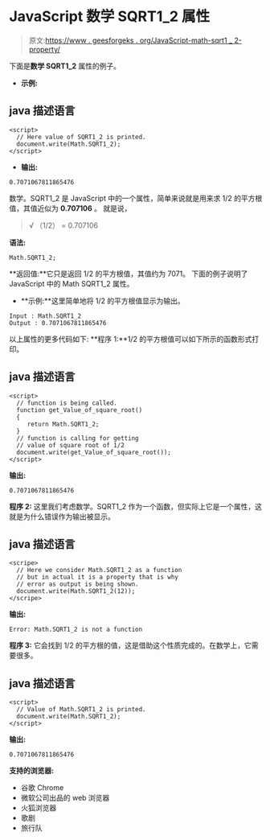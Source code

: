 # JavaScript 数学 SQRT1_2 属性

> 原文:[https://www . geesforgeks . org/JavaScript-math-sqrt1 _ 2-property/](https://www.geeksforgeeks.org/javascript-math-sqrt1_2-property/)

下面是**数学 SQRT1_2** 属性的例子。

*   **示例:**

## java 描述语言

```
<script>
  // Here value of SQRT1_2 is printed.
  document.write(Math.SQRT1_2);
</script>
```

*   **输出:**

```
0.7071067811865476
```

数学。SQRT1_2 是 JavaScript 中的一个属性，简单来说就是用来求 1/2 的平方根值，其值近似为 **0.707106** 。
就是说，

> √ （1/2） = 0.707106

**语法:**

```
Math.SQRT1_2;
```

**返回值:**它只是返回 1/2 的平方根值，其值约为 7071。
下面的例子说明了 JavaScript 中的 Math SQRT1_2 属性。

*   **示例:**这里简单地将 1/2 的平方根值显示为输出。

```
Input : Math.SQRT1_2
Output : 0.7071067811865476
```

以上属性的更多代码如下:
**程序 1:**1/2 的平方根值可以如下所示的函数形式打印。

## java 描述语言

```
<script>
  // function is being called.
  function get_Value_of_square_root()
  {
     return Math.SQRT1_2;
  }
  // function is calling for getting
  // value of square root of 1/2
  document.write(get_Value_of_square_root());
</script>
```

**输出:**

```
0.7071067811865476
```

**程序 2:** 这里我们考虑数学。SQRT1_2 作为一个函数，但实际上它是一个属性，这就是为什么错误作为输出被显示。

## java 描述语言

```
<scripe>
  // Here we consider Math.SQRT1_2 as a function
  // but in actual it is a property that is why
  // error as output is being shown.
  document.write(Math.SQRT1_2(12));
</scripe>
```

**输出:**

```
Error: Math.SQRT1_2 is not a function
```

**程序 3:** 它会找到 1/2 的平方根的值，这是借助这个性质完成的。在数学上，它需要很多。

## java 描述语言

```
<script>
  // Value of Math.SQRT1_2 is printed.
  document.write(Math.SQRT1_2);
</script>
```

**输出:**

```
0.7071067811865476
```

**支持的浏览器:**

*   谷歌 Chrome
*   微软公司出品的 web 浏览器
*   火狐浏览器
*   歌剧
*   旅行队
